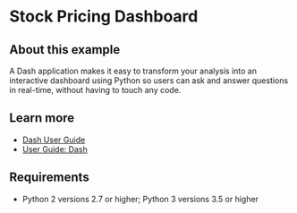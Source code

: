 # Stock Pricing Dashboard

## About this example

A Dash application makes it easy to transform your analysis into an interactive dashboard using Python so users can ask and answer questions in real-time, without having to touch any code.


## Learn more

* [Dash User Guide](https://dash.plotly.com/)
* [User Guide: Dash](https://docs.rstudio.com/connect/user/dash/)

## Requirements

* Python 2 versions 2.7 or higher; Python 3 versions 3.5 or higher

<!-- NOTE: this file is generated -->
